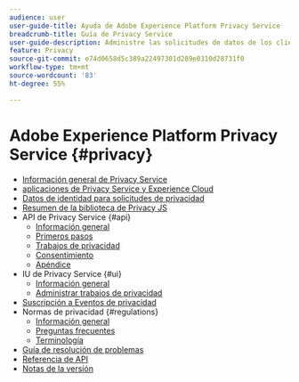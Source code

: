 ```yaml
---
audience: user
user-guide-title: Ayuda de Adobe Experience Platform Privacy Service
breadcrumb-title: Guía de Privacy Service
user-guide-description: Administre las solicitudes de datos de los clientes para cumplir con las regulaciones legales de privacidad, como el RGPD y la CCPA.
feature: Privacy
source-git-commit: e74d0658d5c389a22497301d289e0310d28731f0
workflow-type: tm+mt
source-wordcount: '83'
ht-degree: 55%

---
```



# Adobe Experience Platform Privacy Service {#privacy}

* [Información general de Privacy Service](./home.md)
* [aplicaciones de Privacy Service y Experience Cloud](./experience-cloud-apps.md)
* [Datos de identidad para solicitudes de privacidad](./identity-data.md)
* [Resumen de la biblioteca de Privacy JS](./js-library.md)
* API de Privacy Service {#api}
   * [Información general](./api/overview.md)
   * [Primeros pasos](./api/getting-started.md)
   * [Trabajos de privacidad](./api/privacy-jobs.md)
   * [Consentimiento](./api/consent.md)
   * [Apéndice](./api/appendix.md)
* IU de Privacy Service {#ui}
   * [Información general](./ui/overview.md)
   * [Administrar trabajos de privacidad](./ui/user-guide.md)
* [Suscripción a Eventos de privacidad](./privacy-events.md)
* Normas de privacidad {#regulations}
   * [Información general](./regulations/overview.md)
   * [Preguntas frecuentes](./regulations/faq.md)
   * [Terminología](./regulations/terminology.md)
* [Guía de resolución de problemas](./troubleshooting-guide.md)
* [Referencia de API](https://www.adobe.io/experience-platform-apis/references/privacy-service/)
* [Notas de la versión](./release-notes.md)
